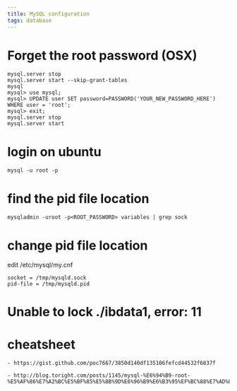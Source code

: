 ```yaml
---
title: MySQL configuration
tags: database
---
```


# Forget the root password (OSX)


    mysql.server stop
    mysql.server start --skip-grant-tables 
    mysql
    mysql> use mysql;
    mysql> UPDATE user SET password=PASSWORD('YOUR_NEW_PASSWORD_HERE') WHERE user = 'root';
    mysql> exit;
    mysql.server stop
    mysql.server start



# login on ubuntu

    mysql -u root -p

# find the pid file location

    mysqladmin -uroot -p<ROOT_PASSWORD> variables | grep sock

# change pid file location
    
edit /etc/mysql/my.cnf

    socket = /tmp/mysqld.sock
    pid-file = /tmp/mysqld.pid


# Unable to lock ./ibdata1, error: 11


# cheatsheet

    - https://gist.github.com/poc7667/3850d140df135106fefcd44532f6837f

    - http://blog.toright.com/posts/1145/mysql-%E6%94%B9-root-%E5%AF%86%E7%A2%BC%E5%BF%85%E5%8B%9D%E6%96%B9%E6%B3%95%EF%BC%88%E7%AD%86%E8%A8%98%EF%BC%89.html